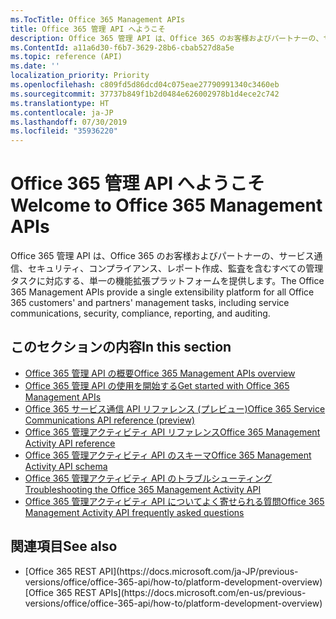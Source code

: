 ```yaml
---
ms.TocTitle: Office 365 Management APIs
title: Office 365 管理 API へようこそ
description: Office 365 管理 API は、Office 365 のお客様およびパートナーの、サービス通信、セキュリティ、コンプライアンス、レポート作成、監査を含むすべての管理タスクに対応する、単一の機能拡張プラットフォームを提供します。
ms.ContentId: a11a6d30-f6b7-3629-28b6-cbab527d8a5e
ms.topic: reference (API)
ms.date: ''
localization_priority: Priority
ms.openlocfilehash: c809fd5d86dcd04c075eae27790991340c3460eb
ms.sourcegitcommit: 37737b849f1b2d0484e626002978b1d4ece2c742
ms.translationtype: HT
ms.contentlocale: ja-JP
ms.lasthandoff: 07/30/2019
ms.locfileid: "35936220"
---
```

# <a name="welcome-to-office-365-management-apis"></a><span data-ttu-id="ca8bd-103">Office 365 管理 API へようこそ</span><span class="sxs-lookup"><span data-stu-id="ca8bd-103">Welcome to Office 365 Management APIs</span></span>

<span data-ttu-id="ca8bd-104">Office 365 管理 API は、Office 365 のお客様およびパートナーの、サービス通信、セキュリティ、コンプライアンス、レポート作成、監査を含むすべての管理タスクに対応する、単一の機能拡張プラットフォームを提供します。</span><span class="sxs-lookup"><span data-stu-id="ca8bd-104">The Office 365 Management APIs provide a single extensibility platform for all Office 365 customers' and partners' management tasks, including service communications, security, compliance, reporting, and auditing.</span></span>

## <a name="in-this-section"></a><span data-ttu-id="ca8bd-105">このセクションの内容</span><span class="sxs-lookup"><span data-stu-id="ca8bd-105">In this section</span></span>

- [<span data-ttu-id="ca8bd-106">Office 365 管理 API の概要</span><span class="sxs-lookup"><span data-stu-id="ca8bd-106">Office 365 Management APIs overview</span></span>](office-365-management-apis-overview.md)
- [<span data-ttu-id="ca8bd-107">Office 365 管理 API の使用を開始する</span><span class="sxs-lookup"><span data-stu-id="ca8bd-107">Get started with Office 365 Management APIs</span></span>](get-started-with-office-365-management-apis.md)
- [<span data-ttu-id="ca8bd-108">Office 365 サービス通信 API リファレンス (プレビュー)</span><span class="sxs-lookup"><span data-stu-id="ca8bd-108">Office 365 Service Communications API reference (preview)</span></span>](office-365-service-communications-api-reference.md)
- [<span data-ttu-id="ca8bd-109">Office 365 管理アクティビティ API リファレンス</span><span class="sxs-lookup"><span data-stu-id="ca8bd-109">Office 365 Management Activity API reference</span></span>](office-365-management-activity-api-reference.md)
- [<span data-ttu-id="ca8bd-110">Office 365 管理アクティビティ API のスキーマ</span><span class="sxs-lookup"><span data-stu-id="ca8bd-110">Office 365 Management Activity API schema</span></span>](office-365-management-activity-api-schema.md)
- [<span data-ttu-id="ca8bd-111">Office 365 管理アクティビティ API のトラブルシューティング</span><span class="sxs-lookup"><span data-stu-id="ca8bd-111">Troubleshooting the Office 365 Management Activity API</span></span>](troubleshooting-the-office-365-management-activity-api.md)
- [<span data-ttu-id="ca8bd-112">Office 365 管理アクティビティ API についてよく寄せられる質問</span><span class="sxs-lookup"><span data-stu-id="ca8bd-112">Office 365 Management Activity API frequently asked questions</span></span>](office-365-management-activity-api-faq.md)

## <a name="see-also"></a><span data-ttu-id="ca8bd-113">関連項目</span><span class="sxs-lookup"><span data-stu-id="ca8bd-113">See also</span></span>

- <span data-ttu-id="ca8bd-114">
  [Office 365 REST API](https://docs.microsoft.com/ja-JP/previous-versions/office/office-365-api/how-to/platform-development-overview)</span><span class="sxs-lookup"><span data-stu-id="ca8bd-114">[Office 365 REST APIs](https://docs.microsoft.com/en-us/previous-versions/office/office-365-api/how-to/platform-development-overview)</span></span>
